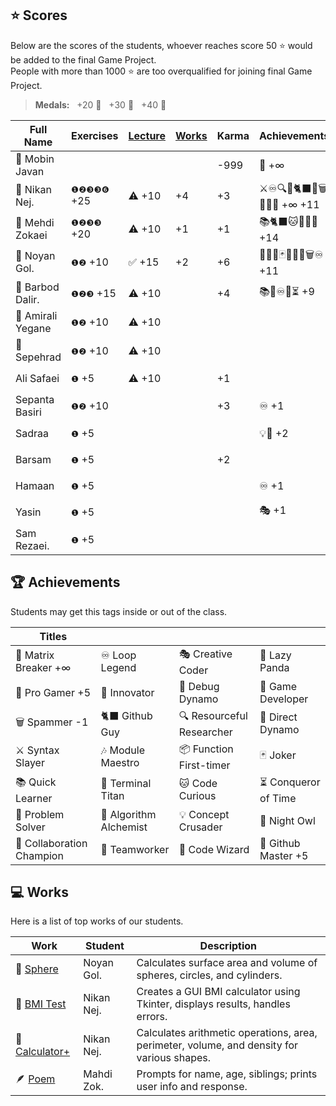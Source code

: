## ⭐ Scores

Below are the scores of the students, whoever reaches score 50 ⭐ would be added to the final Game Project.  
People with more than 1000 ⭐ are too overqualified for joining final Game Project.

> **Medals:** &nbsp; +20 🥉 &nbsp; +30 🥈 &nbsp; +40 🥇

| Full Name         | Exercises   | [Lecture](/RESEARCH.md) | [Works](/works/) | Karma | Achievements                | Total                      |
| ----------------- | ----------- | ----------------------- | ---------------- | ----- | --------------------------- | -------------------------- |
| 🗿 Mobin Javan    |             |                         |                  | -999  | 💊 +∞                       | $${\color{lightgreen}∞}$$  |
| 👾 Nikan Nej.     | `❶❷❸❸❻` +25 | ⚠️ +10                  | +4               | +3    | ⚔️♾️🔍🎯🐈‍⬛🔮🗑️🏀🎶💊 +∞ +11 | $${\color{lightgreen}∞}$$  |
| 🥇 Mehdi Zokaei   | `❶❷❸❸` +20  | ⚠️ +10                  | +1               | +1    | 📚🐈‍⬛🐱🔮🐙🏀 +14            | $${\color{lightgreen}45}$$ |
| 🥇 Noyan Gol.     | `❶❷` +10    | ✅ +15                  | +2               | +6    | 🚀🤝🔮🃏👥🦉🏀🗑️♾️ +11      | $${\color{lightgreen}44}$$ |
| 🥇 Barbod Dalir.  | `❶❷❸` +15   | ⚠️ +10                  |                  | +4    | 📚🤝♾️🏀⏳ +9               | $${\color{lightgreen}41}$$ |
| 🥉 Amirali Yegane | `❶❷` +10    | ⚠️ +10                  |                  |       |                             | $${\color{lightgreen}20}$$ |
| 🥉 Sepehrad       | `❶❷` +10    | ⚠️ +10                  |                  |       |                             | $${\color{lightgreen}20}$$ |
| Ali Safaei        | `❶` +5      | ⚠️ +10                  |                  | +1    |                             | $${\color{lightgreen}16}$$ |
| Sepanta Basiri    | `❶❷` +10    |                         |                  | +3    | ♾️ +1                       | $${\color{lightgreen}14}$$ |
| Sadraa            | `❶` +5      |                         |                  |       | 💡🤝 +2                     | $${\color{lightgreen}7}$$  |
| Barsam            | `❶` +5      |                         |                  | +2    |                             | $${\color{lightgreen}7}$$  |
| Hamaan            | `❶` +5      |                         |                  |       | ♾️ +1                       | $${\color{lightgreen}6}$$  |
| Yasin             | `❶` +5      |                         |                  |       | 🎭 +1                       | $${\color{lightgreen}6}$$  |
| Sam Rezaei.       | `❶` +5      |                         |                  |       |                             | $${\color{lightgreen}5}$$  |

## 🏆 Achievements

Students may get this tags inside or out of the class.

| Titles                    |                        |                           |                      |
| ------------------------- | ---------------------- | ------------------------- | -------------------- |
| 💊 Matrix Breaker +∞      | ♾️ Loop Legend         | 🎭 Creative Coder         | 🐼 Lazy Panda        |
| 🏀 Pro Gamer +5           | 🚀 Innovator           | 🐛 Debug Dynamo           | 👾 Game Developer    |
| 🗑️ Spammer -1             | 🐈‍⬛ Github Guy          | 🔍 Resourceful Researcher | 🎯 Direct Dynamo     |
| ⚔️ Syntax Slayer          | 🎶 Module Maestro      | 📦 Function First-timer   | 🃏 Joker             |
| 📚 Quick Learner          | 🔱 Terminal Titan      | 🐱 Code Curious           | ⏳ Conqueror of Time |
| 🧩 Problem Solver         | 🧪 Algorithm Alchemist | 💡 Concept Crusader       | 🦉 Night Owl         |
| 🤝 Collaboration Champion | 👥 Teamworker          | 🔮 Code Wizard            | 🐙 Github Master +5  |

## 💻 Works

Here is a list of top works of our students.

| Work                                        | Student    | Description                                                                                |
| ------------------------------------------- | ---------- | ------------------------------------------------------------------------------------------ |
| 🔮 [Sphere](/works/noyan_sphere.py)         | Noyan Gol. | Calculates surface area and volume of spheres, circles, and cylinders.                     |
| 💪 [BMI Test](/works/nikan_bmi_gui.py)      | Nikan Nej. | Creates a GUI BMI calculator using Tkinter, displays results, handles errors.              |
| 🧮 [Calculator+](/works/nikan_calc_plus.py) | Nikan Nej. | Calculates arithmetic operations, area, perimeter, volume, and density for various shapes. |
| 🪶 [Poem](/works/mahdi_family.py)           | Mahdi Zok. | Prompts for name, age, siblings; prints user info and response.                            |
